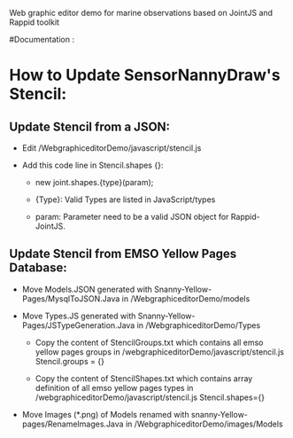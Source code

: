 Web graphic editor demo for marine observations based on JointJS and Rappid toolkit

#Documentation :
# How to Update SensorNannyDraw's Stencil:
## Update Stencil from a JSON:

- Edit /WebgraphiceditorDemo/javascript/stencil.js
- Add this code line in Stencil.shapes {}:

  - new joint.shapes.{type}(param);

  - {Type}: Valid Types are listed in JavaScript/types
    
  - param: Parameter need to be a valid JSON object for Rappid-JointJS.

## Update Stencil from EMSO Yellow Pages Database:
- Move Models.JSON generated with Snanny-Yellow-Pages/MysqlToJSON.Java in /WebgraphiceditorDemo/models

- Move Types.JS generated with Snanny-Yellow-Pages/JSTypeGeneration.Java in /WebgraphiceditorDemo/Types

   - Copy the content of StencilGroups.txt which contains all emso yellow pages groups in
/webgraphiceditorDemo/javascript/stencil.js Stencil.groups = {}

   - Copy the content of StencilShapes.txt which contains array definition of all emso yellow pages types in /webgraphiceditorDemo/javascript/stencil.js Stencil.shapes={}
   
- Move Images (*.png) of Models renamed with snanny-Yellow-pages/RenameImages.Java in /WebgraphiceditorDemo/images/Models



    
